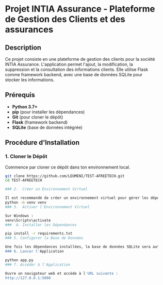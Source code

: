 # Projet INTIA Assurance - Plateforme de Gestion des Clients et des assurances 

## Description

Ce projet consiste en une plateforme de gestion des clients pour la société INTIA Assurance. L'application permet l'ajout, la modification, la suppression et la consultation des informations clients. Elle utilise Flask comme framework backend, avec une base de données SQLite pour stocker les informations.

## Prérequis

- **Python 3.7+**
- **pip** (pour installer les dépendances)
- **Git** (pour cloner le dépôt)
- **Flask** (framework backend)
- **SQLite** (base de données intégrée)

## Procédure d'Installation

### 1. Cloner le Dépôt

Commence par cloner ce dépôt dans ton environnement local.

```bash
git clone https://github.com/LEUMENI/TEST-AFREETECH.git
cd TEST-AFREETECH

### 2.  Créer un Environnement Virtuel

Il est recommandé de créer un environnement virtuel pour gérer les dépendances Python.
python -m venv venv
### 3.  Activer l'Environnement Virtuel

Sur Windows :
venv\Scripts\activate
###  4. Installer les Dépendances

pip install -r requirements.txt
### 5. Configurer la Base de Données

Une fois les dépendances installées, la base de données SQLite sera automatiquement créée au premier lancement de l'application. Flask utilise SQLAlchemy pour gérer les opérations de base de données.
### 6. Lancer l'Application

python app.py
### 7. Accéder à l'Application

Ouvre un navigateur web et accède à l'URL suivante :
http://127.0.0.1:5000
